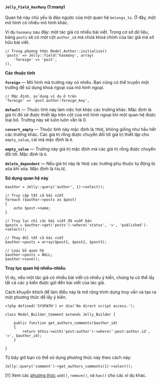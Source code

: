 #### `Jelly_Field_HasMany` (1:many)

Quan hệ này chủ yếu là đảo ngược của một quan hệ `belongs_to`.
Ở đây, một mô hình có nhiều mô hình khác.

Ví dụ `hasmany` sau đây: một tác giả có nhiều bài viết.
Trong cơ sở dữ liệu, bảng `posts` sẽ có một cột `author_id` mà chứa khoá chính của tác giả mà sở hữu bài viết.

	// Trong phương thức Model_Author::initialize()
	'posts' => Jelly::field('hasmany', array(
		'foreign' => 'post',
	)),

**Các thuộc tính**

**`foreign`** — Mô hình mà trường này có nhiều. Bạn cũng có thể truyền một trường để sử dụng khoá ngoại của mô hình ngoại.

	// Mặc định, sử dụng ví dụ ở trên
	'foreign' => 'post.author:foreign_key',

**`default`** — Thuộc tính này làm việc hơi khác các trường khác. Mặc định là giá trị đó sẽ được thiết lập trên cột của mô hình ngoại khi một quan hệ được loại bỏ. Trường này sẽ luôn luôn vẫn là 0.

**`convert_empty`** — Thuộc tính này mặc định là `TRUE`, không giống như hầu hết các trường khác. Các giá trị rỗng được chuyển đổi tới giá trị thiết lập cho `empty_value`, cái mà mặc định là `0`.

**`empty_value`** — Trường này giá trị mặc định mà các giá trị rỗng được chuyển đổi tới. Mặc định là `0`.

**`delete_dependent`** — Nếu giá trị này là `TRUE` các trường phụ thuộc tự động bị xóa khi xóa. Mặc định là `FALSE`.

**Sử dụng quan hệ này**

	$author = Jelly::query('author', 1)->select();

	// Truy cập tất cả bài viết
	foreach ($author->posts as $post)
	{
		echo $post->name;
	}

	// Truy lục chỉ các bài viết đã xuất bản
	$posts = $author->get('posts')->where('status', '=', 'published')->select();

	// Thay đổi tất cả bài viết
	$author->posts = array($post1, $post2, $post3);

	// Loại bỏ quan hệ
	$author->posts = NULL;
	$author->save();

**Truy lục quan hệ nhiều-nhiều**

Ví dụ, nếu một tác giả có nhiều bài viết có nhiều ý kiến​​, chúng ta có thể lấy tất cả các ý kiến ​​được gửi đến bài viết của tác giả.

Cách khuyến khích để làm điều này là mở rộng trình dựng truy vấn và tạo ra một phương thức để lấy ý kiến​​.

	<?php defined('SYSPATH') or die('No direct script access.');

	class Model_Builder_Comment extends Jelly_Builder {

		public function get_authors_comments($author_id)
		{
			return $this->with('post:author')->where(':post:author.id', '=', $author_id);
		}

	}

Từ bây giờ bạn có thể sử dụng phương thức này theo cách này:

	Jelly::query('comment')->get_authors_comments(1)->select();


[!!] Xem các [phương thức](../jelly/relationships#add-and-remove) `add()`, `remove()`, và `has()` cho các ví dụ khác.
